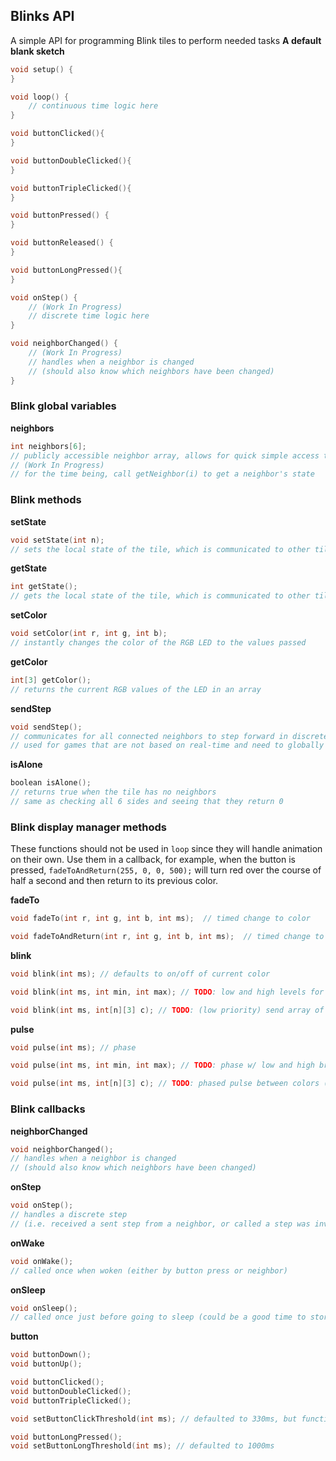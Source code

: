 ## Blinks API

A simple API for programming Blink tiles to perform needed tasks
**A default blank sketch**
```c
void setup() {  
}

void loop() {
	// continuous time logic here
}

void buttonClicked(){
}

void buttonDoubleClicked(){
}

void buttonTripleClicked(){
}

void buttonPressed() {
}

void buttonReleased() {
}

void buttonLongPressed(){
}

void onStep() {
	// (Work In Progress)
	// discrete time logic here
}

void neighborChanged() {
	// (Work In Progress)
	// handles when a neighbor is changed
	// (should also know which neighbors have been changed)
}


```

### Blink global variables

**neighbors**
```c
int neighbors[6];
// publicly accessible neighbor array, allows for quick simple access to any of the neighbors at all times
// (Work In Progress)
// for the time being, call getNeighbor(i) to get a neighbor's state
```

### Blink methods
**setState**
```c
void setState(int n);
// sets the local state of the tile, which is communicated to other tiles ~30Hz
```

**getState**
```c
int getState();
// gets the local state of the tile, which is communicated to other tiles ~30Hz
```

**setColor**
```c
void setColor(int r, int g, int b);
// instantly changes the color of the RGB LED to the values passed
```

**getColor**
```c
int[3] getColor();
// returns the current RGB values of the LED in an array
```

**sendStep**
```c
void sendStep();
// communicates for all connected neighbors to step forward in discrete time
// used for games that are not based on real-time and need to globally update the board at "the same time"
```

**isAlone**
```c
boolean isAlone();
// returns true when the tile has no neighbors
// same as checking all 6 sides and seeing that they return 0
```

### Blink display manager methods
These functions should not be used in `loop` since they will handle animation on their own.
Use them in a callback, for example, when the button is pressed, `fadeToAndReturn(255, 0, 0, 500);` will turn red over the course of half a second and then return to its previous color.

**fadeTo**
```c
void fadeTo(int r, int g, int b, int ms);  // timed change to color

void fadeToAndReturn(int r, int g, int b, int ms);  // timed change to color and back
```

**blink**
```c
void blink(int ms); // defaults to on/off of current color

void blink(int ms, int min, int max); // TODO: low and high levels for blinking and the time between them

void blink(int ms, int[n][3] c); // TODO: (low priority) send array of colors to blink between
```

**pulse**
```c
void pulse(int ms); // phase

void pulse(int ms, int min, int max); // TODO: phase w/ low and high brightness

void pulse(int ms, int[n][3] c); // TODO: phased pulse between colors (depends on fadeTo)
```

### Blink callbacks

**neighborChanged**
```c
void neighborChanged();
// handles when a neighbor is changed
// (should also know which neighbors have been changed)
```

**onStep**
```c
void onStep();
// handles a discrete step
// (i.e. received a sent step from a neighbor, or called a step was invoked locally)
```

**onWake**
```c
void onWake();
// called once when woken (either by button press or neighbor)
```

**onSleep**
```c
void onSleep();
// called once just before going to sleep (could be a good time to store information if in memory and needed later...)
```

**button**
```c
void buttonDown();
void buttonUp();

void buttonClicked();
void buttonDoubleClicked();
void buttonTripleClicked();

void setButtonClickThreshold(int ms); // defaulted to 330ms, but function available to make slower or faster clicking part of the game

void buttonLongPressed();
void setButtonLongThreshold(int ms); // defaulted to 1000ms

```
